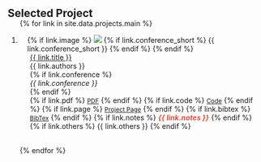 <h2 id="projects" style="margin: 2px 0px -15px;">Selected Project</h2>

<div class="projects">
<ol class="bibliography1">

{% for link in site.data.projects.main %}

<li>
<div class="proj-row">
  <div class="col-sm-30 abbr" style="position: relative;padding-right: 15px;padding-left: 15px;">
    {% if link.image %} 
    <img src="{{ link.image }}" class="teaser img-fluid z-depth-1" style="width=100;height=40%">
    {% if link.conference_short %} 
    <abbr class="badge">{{ link.conference_short }}</abbr>
    {% endif %}
    {% endif %}
  </div>
  <div class="col-sm-90" style="position: relative;padding-right: 15px;padding-left: 20px;">
      <div class="title1"><a href="{{ link.pagelink }}" target="_blank" rel="noopener noreferrer">{{ link.title }}</a></div>
      <div class="author1">{{ link.authors }}</div>
      {% if link.conference %} 
      <div class="periodical1"><em>{{ link.conference }}</em>
      </div>
      {% endif %}
    <div class="links1">
      {% if link.pdf %} 
      <a href="{{ link.pdf }}" class="btn btn-sm z-depth-0" role="button" target="_blank" rel="noopener noreferrer" style="font-size:12px;">PDF</a>
      {% endif %}
      {% if link.code %} 
      <a href="{{ link.code }}" class="btn btn-sm z-depth-0" role="button" target="_blank" rel="noopener noreferrer" style="font-size:12px;">Code</a>
      {% endif %}
      {% if link.page %} 
      <a href="{{ link.page }}" class="btn btn-sm z-depth-0" role="button" target="_blank" rel="noopener noreferrer" style="font-size:12px;">Project Page</a>
      {% endif %}
      {% if link.bibtex %} 
      <a href="{{ link.bibtex }}" class="btn btn-sm z-depth-0" role="button" target="_blank" rel="noopener noreferrer" style="font-size:12px;">BibTex</a>
      {% endif %}
      {% if link.notes %} 
      <strong> <i style="color:#e74d3c">{{ link.notes }}</i></strong>
      {% endif %}
      {% if link.others %} 
      {{ link.others }}
      {% endif %}
    </div>
  </div>
</div>
</li>
<br>

{% endfor %}

</ol>
</div>
